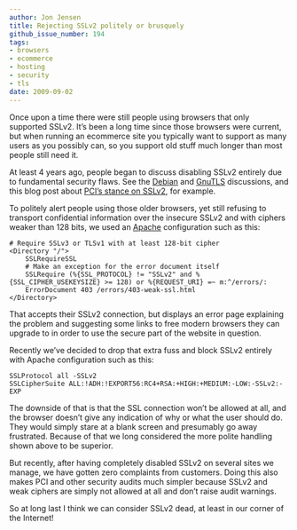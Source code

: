 ```yaml
---
author: Jon Jensen
title: Rejecting SSLv2 politely or brusquely
github_issue_number: 194
tags:
- browsers
- ecommerce
- hosting
- security
- tls
date: 2009-09-02
---
```


Once upon a time there were still people using browsers that only supported SSLv2. It’s been a long time since those browsers were current, but when running an ecommerce site you typically want to support as many users as you possibly can, so you support old stuff much longer than most people still need it.

At least 4 years ago, people began to discuss disabling SSLv2 entirely due to fundamental security flaws. See the [Debian](https://alioth-lists-archive.debian.net/pipermail/pkg-mozilla-maintainers/2005-April/000022.html) and [GnuTLS](https://web.archive.org/web/20091125124903/http://www.gnu.org/software/gnutls/manual/html_node/On-SSL-2-and-older-protocols.html) discussions, and this blog post about [PCI’s stance on SSLv2](http://www.clearskies.net/blog/2009/03/01/insecure-ssl-and-how-pci-nearly-gets-it-right/), for example.

To politely alert people using those older browsers, yet still refusing to transport confidential information over the insecure SSLv2 and with ciphers weaker than 128 bits, we used an [Apache](https://httpd.apache.org/) configuration such as this:

```plain
# Require SSLv3 or TLSv1 with at least 128-bit cipher
<Directory "/">
    SSLRequireSSL
    # Make an exception for the error document itself
    SSLRequire (%{SSL_PROTOCOL} != "SSLv2" and %{SSL_CIPHER_USEKEYSIZE} >= 128) or %{REQUEST_URI} =~ m:^/errors/:
    ErrorDocument 403 /errors/403-weak-ssl.html
</Directory>
```

That accepts their SSLv2 connection, but displays an error page explaining the problem and suggesting some links to free modern browsers they can upgrade to in order to use the secure part of the website in question.

Recently we’ve decided to drop that extra fuss and block SSLv2 entirely with Apache configuration such as this:

```plain
SSLProtocol all -SSLv2
SSLCipherSuite ALL:!ADH:!EXPORT56:RC4+RSA:+HIGH:+MEDIUM:-LOW:-SSLv2:-EXP
```

The downside of that is that the SSL connection won’t be allowed at all, and the browser doesn’t give any indication of why or what the user should do. They would simply stare at a blank screen and presumably go away frustrated. Because of that we long considered the more polite handling shown above to be superior.

But recently, after having completely disabled SSLv2 on several sites we manage, we have gotten zero complaints from customers. Doing this also makes PCI and other security audits much simpler because SSLv2 and weak ciphers are simply not allowed at all and don’t raise audit warnings.

So at long last I think we can consider SSLv2 dead, at least in our corner of the Internet!
